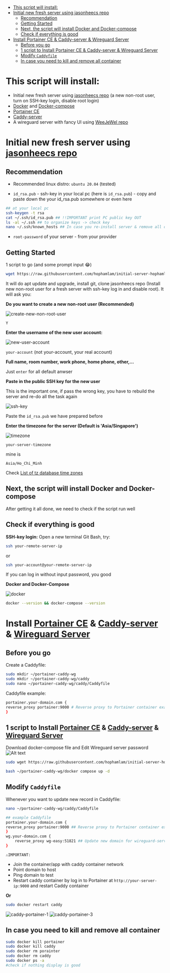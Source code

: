 - [This script will install:](#this-script-will-install)
- [Initial new fresh server using jasonheecs repo](#initial-new-fresh-server-using-jasonheecs-repo)
  - [Recommendation](#recommendation)
  - [Getting Started](#getting-started)
  - [Next, the script will install Docker and Docker-compose](#next-the-script-will-install-docker-and-docker-compose)
  - [Check if everything is good](#check-if-everything-is-good)
- [Install Portainer CE \& Caddy-server \& Wireguard Server](#install-portainer-ce--caddy-server--wireguard-server)
  - [Before you go](#before-you-go)
  - [1 script to Install Portainer CE \& Caddy-server \& Wireguard Server](#1-script-to-install-portainer-ce--caddy-server--wireguard-server)
  - [Modify `Caddyfile`](#modify-caddyfile)
  - [In case you need to kill and remove all container](#in-case-you-need-to-kill-and-remove-all-container)

# This script will install:

- Initial new fresh server using [jasonheecs repo](https://github.com/jasonheecs/ubuntu-server-setup) (a new non-root user, turn on SSH-key login, disable root login)
- [Docker](https://www.digitalocean.com/community/tutorials/how-to-install-and-use-docker-on-ubuntu-20-04) and [Docker-compose](https://www.digitalocean.com/community/tutorials/how-to-install-and-use-docker-compose-on-ubuntu-20-04)
- [Portainer CE](https://docs.portainer.io/start/install-ce)
- [Caddy-server](https://caddyserver.com/)
- A wireguard server with fancy UI using [WeeJeWel repo](https://github.com/WeeJeWel/wg-easy)

# Initial new fresh server using [jasonheecs repo](https://github.com/jasonheecs/ubuntu-server-setup)

## Recommendation

- Recommended linux distro: `ubuntu 20.04` (tested)

- `id_rsa.pub` - ssh-key in your local pc (here is `id_rsa.pub`) - copy and paste down the your id_rsa.pub somewhere or even here

```bash
## at your local pc
ssh-keygen -t rsa
cat ~/.ssh/id_rsa.pub ## !!IMPORTANT print PC public key OUT
ls -al ~/.ssh ## to organize keys -> check key
nano ~/.ssh/known_hosts ## In case you re-install server & remove all old ssh-key from the rebuilt server
```

- `root-password` of your server - from your provider

## Getting Started

1 script to go (and some prompt input 😂)

```bash
wget https://raw.githubusercontent.com/hophamlam/initial-server-hophamlam/main/initial-server-script.sh && bash ./initial-server-script.sh
```

It will do apt update and upgrade, install git, clone jasonheecs repo (Install new non-root user for a fresh server with ssh-key log in and disable root). It will ask you:

**Do you want to create a new non-root user (Recommended)**

![create-new-non-root-user](image/create-new-non-root-user.jpg)

```
Y
```

**Enter the username of the new user account:**

![new-user-account](image/new-user-account.jpg)

`your-account` (not your-account, your real account)

**Full name, room number, work phone, home phone, other,...**

Just `enter` for all default anwser

**Paste in the public SSH key for the new user**

This is the important one, if pass the wrong key, you have to rebuild the server and re-do all the task again

![ssh-key](image/ssh-key.jpg)

Paste the `id_rsa.pub` we have prepared before

**Enter the timezone for the server (Default is 'Asia/Singapore')**

![timezone](image/timezone.jpg)

`your-server-timezone`

mine is

```
Asia/Ho_Chi_Minh
```

Check [List of tz database time zones](https://en.wikipedia.org/wiki/List_of_tz_database_time_zones)

## Next, the script will install Docker and Docker-compose

After getting it all done, we need to check if the script run well

## Check if everything is good

**SSH-key login:**
Open a new terminal Git Bash, try:

```bash
ssh your-remote-server-ip
```

or

```bash
ssh your-account@your-remote-server-ip
```

If you can log in without input password, you good

**Docker and Docker-Compose**

![docker](image/docker.jpg)

```bash
docker --version && docker-compose --version
```

# Install [Portainer CE](https://docs.portainer.io/start/install-ce) & [Caddy-server](https://caddyserver.com/) & [Wireguard Server](https://github.com/WeeJeWel/wg-easy)

## Before you go

Create a Caddyfile:

```bash
sudo mkdir ~/portainer-caddy-wg
sudo mkdir ~/portainer-caddy-wg/caddy
sudo nano ~/portainer-caddy-wg/caddy/Caddyfile
```

Caddyfile example:

```bash
portainer.your-domain.com {
reverse_proxy portainer:9000 # Reverse proxy to Portainer container example
}
```

## 1 script to Install [Portainer CE](https://docs.portainer.io/start/install-ce) & [Caddy-server](https://caddyserver.com/) & [Wireguard Server](https://github.com/WeeJeWel/wg-easy)

Download docker-compose file and Edit Wireguard server password
![Alt text](image/wg-password.jpg)

```bash
sudo wget https://raw.githubusercontent.com/hophamlam/initial-server-hophamlam/main/docker-compose.yml -P ~/portainer-caddy-wg/ && sudo nano ~/portainer-caddy-wg/docker-compose.yml
```

```bash
bash ~/portainer-caddy-wg/docker compose up -d
```

## Modify `Caddyfile`

Whenever you want to update new record in Caddyfile:

```bash
nano ~/portainer-caddy-wg/caddy/Caddyfile
```

```bash
## example Caddyfile
portainer.your-domain.com {
reverse_proxy portainer:9000 ## Reverse proxy to Portainer container example
}
wg.your-domain.com {
    reverse_proxy wg-easy:51821 ## Update new domain for wireguard-server-webui
}
```

`⚠️IMPORTANT:`

- Join the container/app with caddy container network
- Point domain to host
- Ping domain to test
- Restart caddy container by log in to Portainer at `http://your-server-ip:9000` and restart Caddy container

**Or**

```bash
sudo docker restart caddy
```

![caddy-portainer-1](image/caddy-portainer-1.jpg)
![caddy-portainer-3](image/caddy-portainer-3.jpg)

## In case you need to kill and remove all container

```bash
sudo docker kill portainer
sudo docker kill caddy
sudo docker rm porainter
sudo docker rm caddy
sudo docker ps -a
#check if nothing display is good
```
